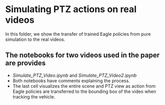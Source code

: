 # Simulating PTZ actions on real videos
In this folder, we show the transfer of trained Eagle policies from pure simulation
to the real videos.

## The notebooks for two videos used in the paper are provides
- *Simulate_PTZ_Video.ipynb* and *Simulate_PTZ_Video2.ipynb*
- Both notebooks have comments explaining the process.
- The last cell visualizes the entire scene and PTZ view as action from Eagle policies
are transferred to the bounding box of the video when tracking the vehicle.
